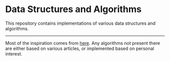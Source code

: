 # Data Structures and Algorithms

This repository contains implementations of various data structures and algorithms. 

---

Most of the inspiration comes from [here](http://www.infoarena.ro/arhiva-educationala). Any algorithms not present there are either based on various articles, or implemented based on personal interest.
